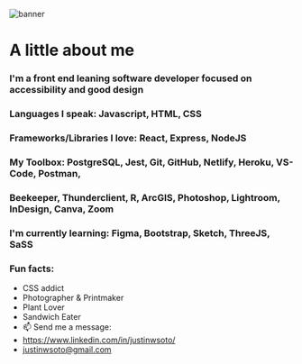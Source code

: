 
![banner](https://user-images.githubusercontent.com/83792867/139303121-f099d9b4-9cad-49d2-a888-bf5786618060.jpg)

# A little about me 
### I'm a front end leaning software developer focused on accessibility and good design
### Languages I speak: Javascript, HTML, CSS
### Frameworks/Libraries I love: React, Express, NodeJS
### My Toolbox: PostgreSQL, Jest, Git, GitHub, Netlify, Heroku, VS-Code, Postman, 
### Beekeeper, Thunderclient, R, ArcGIS, Photoshop, Lightroom, InDesign, Canva, Zoom
### I'm currently learning: Figma, Bootstrap, Sketch, ThreeJS, SaSS
### Fun facts:
- CSS addict 
- Photographer & Printmaker
- Plant Lover
- Sandwich Eater      
- 📫 Send me a message:
-  https://www.linkedin.com/in/justinwsoto/ 
-  justinwsoto@gmail.com

